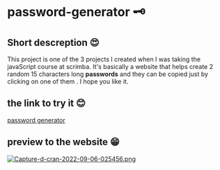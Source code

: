 # password-generator 🗝️
## Short descreption 😍
This project is one of the 3 projects I created when I was taking the javaScript course at scrimba. It's basically a website that helps create 2 random 15 characters long **passwords** and they can be copied just by clicking on one of them . I hope you like it.
## the link to try it 😊
[password generator](https://secure-passwords.netlify.app/)
## preview to the website 😁
[![Capture-d-cran-2022-09-06-025456.png](https://i.postimg.cc/ZYsskyTX/Capture-d-cran-2022-09-06-025456.png)](https://postimg.cc/rzWNxsR9)

